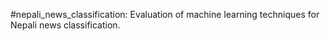 #nepali_news_classification: Evaluation of machine learning techniques for Nepali news classification.
